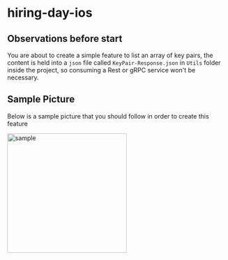 # hiring-day-ios

## Observations before start
You are about to create a simple feature to list an array of key pairs, the content is held into a `json` file called `KeyPair-Response.json` in `Utils` folder inside the project, so consuming a Rest or gRPC service won't be necessary.

## Sample Picture
Below is a sample picture that you should follow in order to create this feature

<img width="274" alt="sample" src="https://user-images.githubusercontent.com/10541956/139362451-c4b504fc-117a-4b33-b8b3-7a7a8b14cef4.png">

